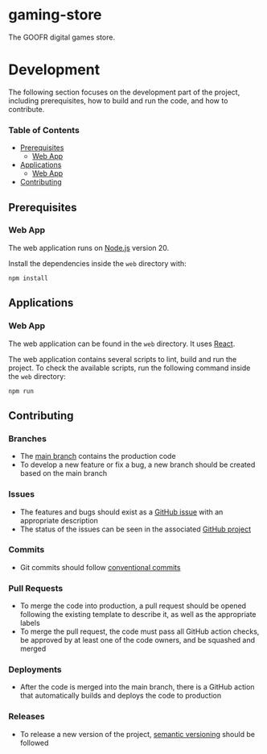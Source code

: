 # gaming-store

The GOOFR digital games store.

# Development

The following section focuses on the development part of the project, including prerequisites, how to build and run the code, and how to contribute.

### Table of Contents

- [Prerequisites](#prerequisites)
  - [Web App](#web-app)
- [Applications](#applications)
  - [Web App](#web-app-1)
- [Contributing](#contributing)

## Prerequisites

### Web App

The web application runs on [Node.js](https://nodejs.org/) version 20.

Install the dependencies inside the `web` directory with:

```shell
npm install
```

## Applications

### Web App

The web application can be found in the `web` directory. It uses [React](https://react.dev/).

The web application contains several scripts to lint, build and run the project. To check the available scripts, run the following command inside the `web` directory:

```shell
npm run
```

## Contributing

### Branches

- The [main branch](https://github.com/GOOFR-Group/gaming-store/tree/main) contains the production code
- To develop a new feature or fix a bug, a new branch should be created based on the main branch

### Issues

- The features and bugs should exist as a [GitHub issue](https://github.com/GOOFR-Group/gaming-store/issues) with an appropriate description
- The status of the issues can be seen in the associated [GitHub project](https://github.com/orgs/GOOFR-Group/projects/6)

### Commits

- Git commits should follow [conventional commits](https://www.conventionalcommits.org/en/v1.0.0/)

### Pull Requests

- To merge the code into production, a pull request should be opened following the existing template to describe it, as well as the appropriate labels
- To merge the pull request, the code must pass all GitHub action checks, be approved by at least one of the code owners, and be squashed and merged

### Deployments

- After the code is merged into the main branch, there is a GitHub action that automatically builds and deploys the code to production

### Releases

- To release a new version of the project, [semantic versioning](https://semver.org/) should be followed
